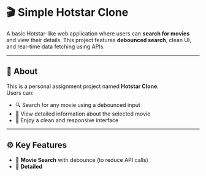 # 🎬 Simple Hotstar Clone

A basic Hotstar-like web application where users can **search for movies** and view their details. This project features **debounced search**, clean UI, and real-time data fetching using APIs.

---

## 📌 About

This is a personal assignment project named **Hotstar Clone**.  
Users can:

- 🔍 Search for any movie using a debounced input
- 📄 View detailed information about the selected movie
- 📱 Enjoy a clean and responsive interface

---

## ⚙️ Key Features

- 🎯 **Movie Search** with debounce (to reduce API calls)
- 📝 **Detailed**
